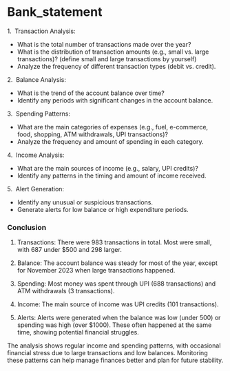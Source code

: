 # Bank_statement

1.  Transaction Analysis: 
   
   - What is the total number of transactions made over the year?
   
   - What is the distribution of transaction amounts (e.g., small vs. large transactions)? (define small and large transactions by yourself)
   
   - Analyze the frequency of different transaction types (debit vs. credit).

2.  Balance Analysis: 
   
   - What is the trend of the account balance over time?
   
   - Identify any periods with significant changes in the account balance.

3.  Spending Patterns: 
   
   - What are the main categories of expenses (e.g., fuel, e-commerce, food, shopping, ATM withdrawals, UPI transactions)?
   
   - Analyze the frequency and amount of spending in each category.

4.  Income Analysis: 
   
   - What are the main sources of income (e.g., salary, UPI credits)?
   
   - Identify any patterns in the timing and amount of income received.

5.  Alert Generation: 
   
   - Identify any unusual or suspicious transactions.
   
   - Generate alerts for low balance or high expenditure periods.









### Conclusion
1.  Transactions: There were 983 transactions in total. Most were small, with 687 under $500 and 298 larger.

2. Balance: The account balance was steady for most of the year, except for November 2023 when large transactions happened.

3. Spending: Most money was spent through UPI (688 transactions) and ATM withdrawals (3 transactions).

4. Income: The main source of income was UPI credits (101 transactions).

5. Alerts: Alerts were generated when the balance was low (under 500) or spending was high (over $1000). These often happened at the same time, showing potential financial struggles.

The analysis shows regular income and spending patterns, with occasional financial stress due to large transactions and low balances. Monitoring these patterns can help manage finances better and plan for future stability.
